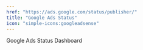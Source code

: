 ```yaml
---
href: "https://ads.google.com/status/publisher/"
title: "Google Ads Status"
icon: "simple-icons:googleadsense"
---
```


Google Ads Status Dashboard
